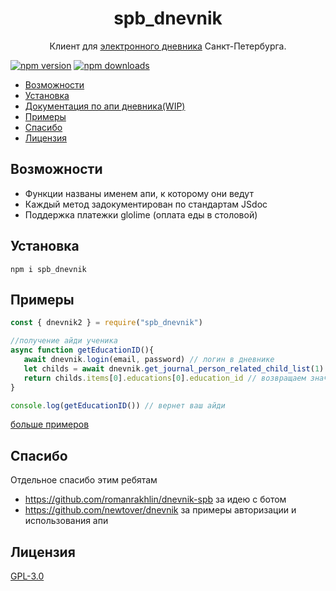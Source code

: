<h1 align="center">
   <b>
        <a>spb_dnevnik</a><br>
    </b>
</h1>

<p align="center">Клиент для <a href = "https://dnevnik2.petersburgedu.ru/">электронного дневника</a> Санкт-Петербурга.</p>

[![npm version](https://img.shields.io/npm/v/spb_dnevnik)](https://www.npmjs.org/package/spb_dnevnik)
[![npm downloads](https://img.shields.io/npm/dm/spb_dnevnik)](https://npm-stat.com/charts.html?package=spb_dnevnik)

-   [Возможности](#возможности)
-   [Установка](#установка)
-   [Документация по апи дневника(WIP)](https://mikhaillav.github.io/dnevnik2_docs/)
-   [Примеры](#примеры)
-   [Спасибо](#спасибо)
-   [Лицензия](#лицензия)

## Возможности
-   Функции названы именем апи, к которому они ведут
-   Каждый метод задокументирован по стандартам JSdoc
-   Поддержка платежки glolime (оплата еды в столовой)
   
## Установка
``` 
npm i spb_dnevnik
```
## Примеры
```js
const { dnevnik2 } = require("spb_dnevnik")

//получение айди ученика
async function getEducationID(){
   await dnevnik.login(email, password) // логин в дневнике
   let childs = await dnevnik.get_journal_person_related_child_list(1) // получение списка детей
   return childs.items[0].educations[0].education_id // возвращаем значение айди у первого ученика
}

console.log(getEducationID()) // вернет ваш айди

```

[больше примеров](examples/)

## Спасибо
Отдельное спасибо этим ребятам
-   https://github.com/romanrakhlin/dnevnik-spb за идею с ботом
-   https://github.com/newtover/dnevnik за примеры авторизации и использования апи

## Лицензия

[GPL-3.0](https://ru.wikipedia.org/wiki/GNU_General_Public_License#GPL_v3)
